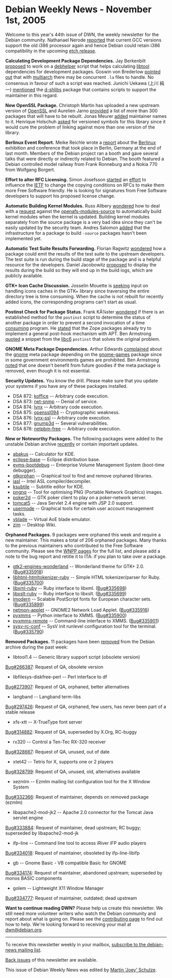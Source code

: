 
Debian Weekly News - November 1st, 2005
=======================================


Welcome to this year's 44th issue of DWN, the weekly newsletter for the
Debian community. Nathanael Nerode [reported](https://lists.debian.org/debian-devel/2005/10/msg00388.html)
that current GCC versions support the old i386 processor again and hence
Debian could retain i386 compatibility in the upcoming [etch release](https://www.debian.org/releases/etch/).


**Calculating Development Package Dependencies.** Jay
Berkenbilt [proposed](https://lists.debian.org/debian-devel/2005/10/msg00184.html) to work on a [debhelper](https://packages.debian.org/debhelper) script that helps
calculating [libtool](https://packages.debian.org/libtool)
dependencies for development packages. Goswin von Brederlow [pointed
out](https://lists.debian.org/debian-devel/2005/10/msg00519.html) that with [multiarch](http://raw.no/debian/amd64-multiarch-2) there may be concurrent `.la` files to handle. No
consensus in favour of such a script was reached. Junichi Uekawa (上川 純一)
[mentioned](https://lists.debian.org/debian-devel/2005/10/msg00316.html) the [d-shlibs](https://packages.debian.org/d-shlibs)
package that contains scripts to support the maintainer in this regard.


**New OpenSSL Package.** Christoph Martin has uploaded a new
upstream version of [OpenSSL](https://packages.debian.org/openssl)
and Aurelien Jarno [provided](https://lists.debian.org/debian-devel/2005/10/msg00383.html) a list of more than 300 packages that will have to be rebuilt.
Jonas Meurer [added](https://lists.debian.org/debian-devel/2005/10/msg00372.html)
maintainer names to it. Henrique Holschuh [asked](https://lists.debian.org/debian-devel/2005/10/msg00226.html)
for versioned symbols for this library since it would cure the problem of
linking against more than one version of the library.


**Berlinux Event Report.** Meike Reichle wrote a [report](https://www.debian.org/events/2005/1021-berlinux-report) about the [Berlinux](https://www.debian.org/events/2005/1021-berlinux) exhibition and
conference that took place in Berlin, Germany at the end of last month.
Members of the Debian project ran a booth and gave several talks that were
directly or indirectly related to Debian. The booth featured a Debian
controlled model railway from Frank Ronneburg and a Nokia 770 from Wolfgang
Borgert.


**Effort to alter RFC Licensing.** Simon Josefsson [started](https://lists.debian.org/debian-devel/2005/10/msg00214.html)
an [effort](http://josefsson.org/bcp78broken/) to influence the [IETF](http://www.ietf.org/) to change the copying conditions on RFCs
to make them more Free Software friendly. He is looking for signatures from
Free Software developers to support his proposed license change.


**Automatic Building Kernel Modules.** Russ Allbery [wondered](https://lists.debian.org/debian-devel/2005/10/msg00273.html)
how to deal with a [request](https://bugs.debian.org/168852) against
the [openafs-modules-source](https://packages.debian.org/openafs-modules-source) to automatically build kernel modules when the
kernel is updated. Building kernel modules separately from the source package
is a very bad idea since they can't be easily updated by the security team.
Andres Salomon [added](https://lists.debian.org/debian-devel/2005/10/msg00382.html)
that the infrastructure for a package to build `-source` packages
hasn't been implemented yet.


**Automatic Test Suite Results Forwarding.** Florian Ragwitz
[wondered](https://lists.debian.org/debian-devel/2005/10/msg00426.html) how a package could emit the results of the test suite to the
upstream developers. The test suite is run during the build stage of the
package and is a helpful resource for the developers. Daniel Jacobowitz [proposed](https://lists.debian.org/debian-devel/2005/10/msg00428.html)
to display the results during the build so they will end up in the build logs,
which are publicly available.


**GTK+ Icon Cache Discussion.** Josselin Mouette is [seeking](https://lists.debian.org/debian-devel/2005/10/msg00455.html)
input on handling icons caches in the GTK+ library since traversing the entire
directory tree is time consuming. When the cache is not rebuilt for recently
added icons, the corresponding programs can't start as usual.


**Postinst Check for Package Status.** Frank KÃ¼ster [wondered](https://lists.debian.org/debian-devel/2005/10/msg00463.html)
if there is an established method for the `postinst` script to
determine the status of another package in order to prevent a second
invocation of a time [consuming](https://lists.debian.org/debian-devel/2005/10/msg00467.html) program. He [stated](https://lists.debian.org/debian-devel/2005/10/msg00655.html)
that the Zope packages already try to implement a general post-hook mechanism
with APT. Ben Armstrong [quoted](https://lists.debian.org/debian-devel/2005/10/msg00470.html) a
snippet from the [libc6](https://packages.debian.org/libc6)
`postinst` that solves the original problem.


**GNOME Meta Package Dependencies.** Arthur Edwards [complained](https://lists.debian.org/debian-devel/2005/10/msg00468.html) about the [gnome](https://packages.debian.org/gnome)
meta package depending on the [gnome-games](https://packages.debian.org/gnome-games) package since in
some government environments games are prohibited. Ben Armstrong [noted](https://lists.debian.org/debian-devel/2005/10/msg00475.html)
that one doesn't benefit from future goodies if the meta package is removed,
even though it is not essential.


**Security Updates.** You know the drill. Please make sure
that you update your systems if you have any of these packages installed.


* DSA 872: [koffice](https://www.debian.org/security/2005/dsa-872) --
 Arbitrary code execution.
* DSA 873: [net-snmp](https://www.debian.org/security/2005/dsa-873) --
 Denial of service.
* DSA 874: [lynx](https://www.debian.org/security/2005/dsa-874) --
 Arbitrary code execution.
* DSA 875: [openssl094](https://www.debian.org/security/2005/dsa-875) --
 Cryptographic weakness.
* DSA 876: [lynx-ssl](https://www.debian.org/security/2005/dsa-876) --
 Arbitrary code execution.
* DSA 877: [gnump3d](https://www.debian.org/security/2005/dsa-877) --
 Several vulnerabilities.
* DSA 878: [netpbm-free](https://www.debian.org/security/2005/dsa-878) --
 Arbitrary code execution.


**New or Noteworthy Packages.** The following packages were
added to the unstable Debian archive [recently](https://packages.debian.org/unstable/newpkg_main) or contain
important updates.


* [abakus](https://packages.debian.org/unstable/kde/abakus)
 -- Calculator for KDE.
* [eclipse-base](https://packages.debian.org/unstable/devel/eclipse-base)
 -- Eclipse distribution base.
* [evms-bootdebug](https://packages.debian.org/unstable/admin/evms-bootdebug)
 -- Enterprise Volume Management System (boot-time debugger).
* [gtkorphan](https://packages.debian.org/unstable/admin/gtkorphan)
 -- Graphical tool to find and remove orphaned libraries.
* [iasl](https://packages.debian.org/unstable/devel/iasl)
 -- Intel ASL compiler/decompiler.
* [ksubtile](https://packages.debian.org/unstable/kde/ksubtile)
 -- Subtitle editor for KDE.
* [pngnq](https://packages.debian.org/unstable/graphics/pngnq)
 -- Tool for optimising PNG (Portable Network Graphics) images.
* [poker2d](https://packages.debian.org/unstable/python/poker2d)
 -- GTK poker client to play on a poker-network server.
* [tomcat5](https://packages.debian.org/unstable/web/tomcat5)
 -- Java Servlet 2.4 engine with JSP 2.0 support.
* [usermode](https://packages.debian.org/unstable/x11/usermode)
 -- Graphical tools for certain user account management tasks.
* [vblade](https://packages.debian.org/unstable/admin/vblade)
 -- Virtual AoE blade emulator.
* [zim](https://packages.debian.org/unstable/x11/zim)
 -- Desktop Wiki.


**Orphaned Packages.** 9 packages were orphaned this week and
require a new maintainer. This makes a total of 206 orphaned packages. Many
thanks to the previous maintainers who contributed to the Free Software
community. Please see the [WNPP pages](https://www.debian.org/devel/wnpp/) for
the full list, and please add a note to the bug report and retitle it to ITA:
if you plan to take over a package.


* [gtk2-engines-wonderland](https://packages.debian.org/unstable/x11/gtk2-engines-wonderland)
 -- Wonderland theme for GTK+ 2.0.
 ([Bug#335918](https://bugs.debian.org/335918))
* [libhtml-htmltokenizer-ruby](https://packages.debian.org/unstable/admin/libhtml-htmltokenizer-ruby)
 -- Simple HTML tokenizer/parser for Ruby.
 ([Bug#335700](https://bugs.debian.org/335700))
* [libxml-ruby](https://packages.debian.org/unstable/admin/libxml-ruby1.8)
 -- Ruby interface to libxml.
 ([Bug#335698](https://bugs.debian.org/335698))
* [libxslt-ruby](https://packages.debian.org/unstable/admin/libxslt-ruby1.8)
 -- Ruby interface to libxslt.
 ([Bug#335699](https://bugs.debian.org/335699))
* [lmodern](https://packages.debian.org/unstable/tex/lmodern)
 -- Scalable PostScript fonts for European character sets.
 ([Bug#335899](https://bugs.debian.org/335899))
* [netmon-applet](https://packages.debian.org/unstable/gnome/netmon-applet)
 -- GNOME2 Network Load Applet.
 ([Bug#335916](https://bugs.debian.org/335916))
* [pyxmms](https://packages.debian.org/unstable/python/python-xmms)
 -- Python interface to XMMS.
 ([Bug#335900](https://bugs.debian.org/335900))
* [pyxmms-remote](https://packages.debian.org/unstable/sound/pyxmms-remote)
 -- Command-line interface to XMMS.
 ([Bug#335901](https://bugs.debian.org/335901))
* [sysv-rc-conf](https://packages.debian.org/unstable/admin/sysv-rc-conf)
 -- SysV init runlevel configuration tool for the terminal.
 ([Bug#335790](https://bugs.debian.org/335790))


**Removed Packages.** 11 packages have been [removed](https://ftp-master.debian.org/removals.txt) from the Debian
archive during the past week:


* libtool1.4 -- Generic library support script (obsolete version)
   
[Bug#266387](https://bugs.debian.org/266387):
 Request of QA, obsolete version
* libfilesys-diskfree-perl -- Perl interface to df
   
[Bug#273907](https://bugs.debian.org/273907):
 Request of QA, orphaned, better alternatives
* langband -- Langband term-libs
   
[Bug#297426](https://bugs.debian.org/297426):
 Request of QA, orphaned, few users, has never been part of a stable release
* xfs-xtt -- X-TrueType font server
   
[Bug#314882](https://bugs.debian.org/314882):
 Request of QA, superseded by X.Org, RC-buggy
* rx320 -- Control a Ten-Tec RX-320 receiver
   
[Bug#328667](https://bugs.debian.org/328667):
 Request of QA, unused, out of date
* xtet42 -- Tetris for X, supports one or 2 players
   
[Bug#328799](https://bugs.debian.org/328799):
 Request of QA, unused, old, alternatives available
* xezmlm -- Ezmlm mailing list configuration tool for the X Window System
   
[Bug#332366](https://bugs.debian.org/332366):
 Request of maintainer, depends on removed package (ezmlm)
* libapache2-mod-jk2 -- Apache 2.0 connector for the Tomcat Java servlet engine
   
[Bug#333884](https://bugs.debian.org/333884):
 Request of maintainer, dead upstream; RC buggy; superseded by libapache2-mod-jk
* ifp-line -- Command line tool to access iRiver iFP audio players
   
[Bug#334018](https://bugs.debian.org/334018):
 Request of maintainer, obsoleted by ifp-line-libifp
* gb -- Gnome Basic - VB compatible Basic for GNOME
   
[Bug#334174](https://bugs.debian.org/334174):
 Request of maintainer, abandoned upstream; superseded by monos BASIC components
* golem -- Lightweight X11 Window Manager
   
[Bug#334777](https://bugs.debian.org/334777):
 Request of maintainer, outdated; dead upstream


**Want to continue reading DWN?** Please help us create this
newsletter. We still need more volunteer writers who watch the Debian
community and report about what is going on. Please see the [contributing page](https://www.debian.org/News/weekly/contributing) to find out how
to help. We're looking forward to receiving your mail at [dwn@debian.org](mailto:dwn@debian.org).




---



 To receive this newsletter weekly in your mailbox, [subscribe to the debian-news mailing list](https://lists.debian.org/debian-news/).



[Back issues](https://www.debian.org/News/weekly/) of this newsletter are available.



This issue of Debian Weekly News was edited by [Martin 'Joey' Schulze](mailto:dwn@debian.org).




